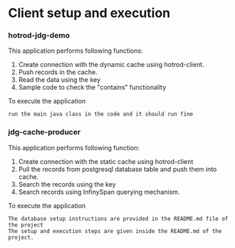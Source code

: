 # Client setup and execution

### hotrod-jdg-demo
This application performs following functions:
1. Create connection with the dynamic cache using hotrod-client.
2. Push records in the cache.
3. Read the data using the key
4. Sample code to check the "contains" functionality

To execute the application
````
run the main java class in the code and it should run fine
````

### jdg-cache-producer
This application performs following function:
1. Create connection with the static cache using hotrod-client
2. Pull the records from postgresql database table and push them into cache.
3. Search the records using the key
4. Search records using InfinySpan querying mechanism.

To execute the application
````
The database setup instructions are provided in the README.md file of the project
The setup and execution steps are given inside the README.md of the project.
````
